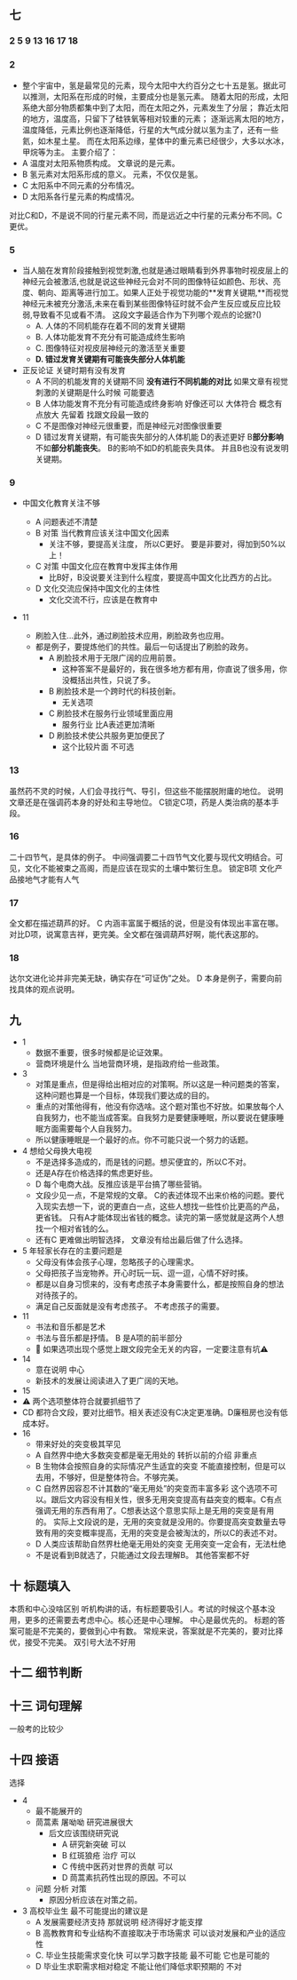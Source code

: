 ## 七

### 2 5 9 13 16 17 18

### 2

- 整个宇宙中，氢是最常见的元素，现今太阳中大约百分之七十五是氢。据此可以推测，太阳系在形成的时候，主要成分也是氢元素。
  随着太阳的形成，太阳系绝大部分物质都集中到了太阳，而在太阳之外，元素发生了分层；
  靠近太阳的地方，温度高，只留下了硅铁氧等相对较重的元素；
  逐渐远离太阳的地方，温度降低，元素比例也逐渐降低，行星的大气成分就以氢为主了，还有一些氦，如木星土星。
  而在太阳系边缘，星体中的重元素已经很少，大多以水冰，甲烷等为主。
  主要介绍了：
- A 温度对太阳系物质构成。 文章说的是元素。
- B 氢元素对太阳系形成的意义。 元素，不仅仅是氢。
- C 太阳系中不同元素的分布情况。
- D 太阳系各行星元素的构成情况。

对比C和D，不是说不同的行星元素不同，而是远近之中行星的元素分布不同。C更优。

### 5

- 当人脑在发育阶段接触到视觉刺激,也就是通过眼睛看到外界事物时视皮层上的神经元会被激活,也就是说这些神经元会对不同的图像特征如颜色、形状、亮度、朝向、距离等进行加工。如果人正处于视觉功能的**发育关键期,**而视觉神经元未被充分激活,未来在看到某些图像特征时就不会产生反应或反应比较弱,导致看不见或看不清。 这段文字最适合作为下列哪个观点的论据?()
  - A. 人体的不同机能存在着不同的发育关键期
  - B. 人体功能发育不充分有可能造成终生影响
  - C. 图像特征对视皮层神经元的激活至关重要
  - **D. 错过发育关键期有可能丧失部分人体机能**
- 正反论证 关键时期有没有发育
  - A 不同的机能发育的关键期不同 **没有进行不同机能的对比** 如果文章有视觉刺激的关键期是什么时候 可能要选
  - B 人体功能发育不充分有可能造成终身影响 好像还可以 大体符合 概念有点放大 先留着 找跟文段最一致的
  - C 不是图像对神经元很重要，而是神经元对图像很重要
  - D 错过发育关键期，有可能丧失部分的人体机能 D的表述更好 B**部分影响**不如**部分机能丧失**。 B的影响不如D的机能丧失具体。 并且B也没有说发明关键期。

### 9

- 中国文化教育关注不够

  - A 问题表述不清楚
  - B 对策 当代教育应该关注中国文化因素
    - 关注不够，要提高关注度， 所以C更好。 要是非要对，得加到50%以上！
  - C 对策 中国文化应在教育中发挥主体作用
    - 比B好，B没说要关注到什么程度，要提高中国文化比西方的占比。
  - D 文化交流应保持中国文化的主体性
    - 文化交流不行，应该是在教育中

- 11
  - 刷脸入住...此外，通过刷脸技术应用，刷脸政务也应用。
  - 都是例子，要提炼他们的共性。最后一句话提出了刷脸的政务。
    - A 刷脸技术用于无限广阔的应用前景。
      - 这种答案不是最好的，我在很多地方都有用，你直说了很多用，你没概括出共性，只说了多。
    - B 刷脸技术是一个跨时代的科技创新。
      - 无关选项
    - C 刷脸技术在服务行业领域里面应用
      - 服务行业 比A表述更加清晰
    - D 刷脸技术使公共服务更加便民了
      - 这个比较片面 不可选

### 13

虽然药不灵的时候，人们会寻找行气、导引，但这些不能摆脱附庸的地位。
说明文章还是在强调药本身的好处和主导地位。
C锁定C项，药是人类治病的基本手段。

### 16

二十四节气，是具体的例子。
中间强调要二十四节气文化要与现代文明结合。可见，文化不能被束之高阁，而是应该在现实的土壤中繁衍生息。
锁定B项 文化产品接地气才能有人气

### 17

全文都在描述葫芦的好。
C 内涵丰富属于概括的说，但是没有体现出丰富在哪。
对比D项，说寓意吉祥，更完美。全文都在强调葫芦好啊，能代表这那的。

### 18

达尔文进化论并非完美无缺，确实存在“可证伪”之处。
D 本身是例子，需要向前找具体的观点说明。

## 九

- 1
  - 数据不重要，很多时候都是论证效果。
  - 营商环境是什么 当地营商环境，是指政府给一些政策。
- 3
  - 对策是重点，但是得给出相对应的对策啊。所以这是一种问题类的答案，这种问题也算是一个目标，体现我们要达成的目的。
  - 重点的对策他得有，他没有你选啥。这个题对策也不好放。如果放每个人自我努力，也不能当成答案。自我努力是要健康睡眠，所以要说在健康睡眠方面需要每个人自我努力。
  - 所以健康睡眠是一个最好的点。你不可能只说一个努力的话题。
- 4 想给父母换大电视
  - 不是选择多造成的，而是钱的问题。想买便宜的，所以C不对。
  - 还是A存在价格选择的焦虑更好些。
  - D 每个电商大战。反推应该是平台搞了哪些营销。
  - 文段少见一点，不是常规的文章。 C的表述体现不出来价格的问题。要代入现实去想一下，说的更直白一点，这些人想找一些性价比更高的产品，更省钱。 只有A才能体现出省钱的概念。读完的第一感觉就是这两个人想找一个相对省钱的么。
  - 还有C 更难做出明智选择， 文章没有给出最后做了什么选择。
- 5 年轻家长存在的主要问题是
  - 父母没有体会孩子心理，忽略孩子的心理需求。
  - 父母把孩子当宠物养。开心时玩一玩、逗一逗，心情不好时揍。
  - 都是以自身习惯来的，没有考虑孩子本身需要什么，都是按照自身的想法对待孩子的。
  - 满足自己反面就是没有考虑孩子。 不考虑孩子的需要。
- 11
  - 书法和音乐都是艺术
  - 书法与音乐都是抒情。 B 是A项的前半部分
  - 🌟 如果选项出现个感觉上跟文段完全无关的内容，一定要注意有坑⚠️
- 14
  - 意在说明 中心
  - 新技术的发展让阅读进入了更广阔的天地。
- 15
 - ⚠️ 两个选项整体符合就要抓细节了
 - CD 都符合文段，要对比细节。相关表述没有C决定更准确。D廉租房也没有低成本好。
- 16
  - 带来好处的突变极其罕见
  - A 自然界中绝大多数突变都是毫无用处的 转折以前的介绍 非重点
  - B 生物体会按照自身的实际情况产生适宜的突变  不能直接控制，但是可以去用，不够好，但是整体符合。不够完美。 
  - C 自然界因容忍不计其数的“毫无用处”的突变而丰富多彩    这个选项不可以。跟后文内容没有相关性，很多无用突变提高有益突变的概率。C有点强调无用的东西有用了。C想表达这个意思实际上是无用的突变是有用的。 实际上文段说的是，无用的突变就是没用的。你要提高突变数量去导致有用的突变概率提高，无用的突变是会被淘汰的，所以C的表述不对。
  - D 人类应该帮助自然界杜绝毫无用处的突变    无用突变一定会有，无法杜绝
  - 不是说看到B就选了，只能通过文段去理解B。 其他答案都不好

## 十 标题填入
本质和中心没啥区别
听机构讲的话，有标题要吸引人。考试的时候这个基本没用，更多的还需要去考虑中心。核心还是中心理解。
中心是最优先的。 标题的答案可能是不完美的，要做到心中有数。
常规来说，答案就是不完美的，要对比择优，接受不完美。
双引号大法不好用

## 十二 细节判断


## 十三 词句理解

一般考的比较少

## 十四 接语
选择
- 4
  - 最不能展开的
  - 茼蒿素 屠呦呦 研究进展很大
    - 后文应该围绕研究说
      - A 研究新突破 可以
      - B 红斑狼疮 治疗 可以
      - C 传统中医药对世界的贡献 可以
      - D 茼蒿素抗药性出现的原因。不可以
  - 问题 分析 对策
    - 原因分析应该在对策之前。
- 3 高校毕业生 最不可能提出的建议是
  - A 发展需要经济支持 那就说明 经济得好才能支撑
  - B 高教教育和专业结构不直接取决于市场需求 可以谈对发展和产业的适应性
  - C. 毕业生技能需求变化快 可以学习数字技能 最不可能 它也是可能的
  - D 毕业生求职需求相对稳定 不能让他们降低求职预期的 不对